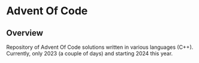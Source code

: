 # Advent Of Code

## Overview
Repository of Advent Of Code solutions written in various languages (C++).
Currently, only 2023 (a couple of days) and starting 2024 this year.
